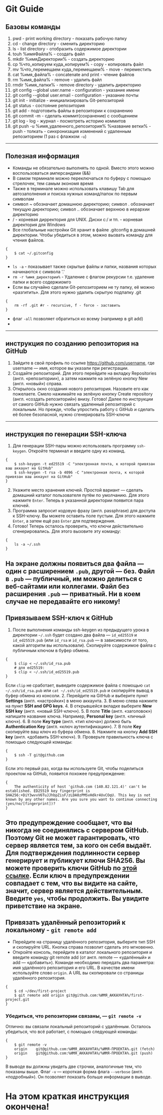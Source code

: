 # Git Guide
## Базовы команды
1. pwd - print working directory - показать рабочую папку
2. cd - change directory - сменить директорию
3. ls - list directory - отобразить содержимое директории
4. touh %имяФайла% - создать файл
5. mkdir %имяДиректории% - создать директорию
6. cp %что_копируем куда_копируем% - copy - копировать файл
7. mv  %что_перемещаем куда_перемещаем% - move - переместить
8. cat %имя_файла% - concatenate and print - чтение файлов
9. rm %имя_файла% - remove - удалить файл
10. rmdir %имя_папки% - remove directory - удалить директорию
11. git config --global user.name - configuration - указание имени
12. git config --global user.email - configuration - указание почты
13. git init - initialize - инициализировать Git-репозиторий
14. git status - состояние репозитория
15. git add - подготовить файлы в репозитории к сохранению
16. git commit -m - сделать коммит(сохранение) с сообщением 
17. git log - log - журнал - посмотреть историю коммитов
18. git push -u %имя_удаленного_репозитория% %название ветки% - push - толкать - синхронизация изменений с удаленным репозиторием (1 раз с флажком `-u`)
----
## Полезная информация
- Команды не обязательно выполнять по одной. Вместо этого можно воспользоваться амперсандами (&&)
- В самом терминале можно переключаться по буферу с помощью стрелочек, тем самым экономя время
- Также в терминале можно использовать клавишу Tab для автозаполнения и поиска нужных команд/папок по первым символам
- символ ~ обозначает домашнюю директорию; символ . обозначает текущую директорию; символ .. обозначает верхнюю в иерархии директорию
- / - корневая дирректория для UNIX. Диски с:/ и тп. - корневая директория для Windows
- Все глобальные настройки Git хранит в файле .gitconfig в домашней директории. Чтобы убедиться в этом, можно вызвать команду для чтения файлов.
```
{
    $ cat ~/.gitconfig
}
```
- `ls -a` - показывает также скрытые файлы и папки, названия которых начинаются с символа '.'
- `rm -r %имя_директории%` - Удаление с флагом рекурсии т.е. удаление папки и всего содержиомго
- Если вы случайно сделали Git-репозиторием не ту папку, её можно «разгитить». Для этого нужно удалить скрытую подпапку .git
```
{
    rm -rf .git #r - recursive, f - force - заставить
}
```
- флаг `-all` позволяет обратиться ко всему (например в git add)
- 

----
## инструкция по созданию репозитория на GitHub
1. Зайдите в свой профиль по ссылке https://github.com/username, где username — имя, которое вы указали при регистрации.
2. Создайте репозиторий. Для этого перейдите на вкладку Repositories (англ. «репозитории»), а затем нажмите на зелёную кнопку New (англ. «новый») справа.
3. Открылось окно создания нового репозитория. Назовите его как пожелаете. Смело нажимайте на зелёную кнопку Create repository (англ. «создать репозиторий») внизу.
Готово! Далее по инструкции от самого GitHub нужно связать удаленный репозиторий с локальным. Но прежде, чтобы упростить работу с GitHub и сделать её более безопасной, нужно сгенерировать SSH-ключи 
----
## инструкция по генерации SSH-ключа
1. Для генерации SSH-пары можно использовать программу `ssh-keygen`. Откройте терминал и введите одну из команд.
```
{
    $ ssh-keygen -t ed25519 -C "электронная почта, к которой привязан ваш аккаунт на GitHub"
    $ ssh-keygen -t rsa -b 4096 -C "электронная почта, к которой привязан ваш аккаунт на GitHub" 
}
```
2. Укажите место хранения ключей. Простой вариант — сделать домашний каталог пользователя путём по умолчанию. Для этого нажмите `Enter`. Теперь в указанной директории появится пара ключей.
3. Программа запросит кодовую фразу (англ. passphrase) для доступа к SSH-ключу. Вы можете оставить поле пустым. Для этого нажмите `Enter`, а затем ещё раз `Enter` для подтверждения.
4. Готово! Теперь осталось проверить, что ключи действительно сгенерировались. Для этого вызовите эту команду:
```
{
    ls -a ~/.ssh 
}
```
На экране должны появиться два файла — один с расширением `.pub`, другой — без. Файл в `.pub` — публичный, им можно делиться с веб-сайтами или коллегами. Файл без расширения `.pub` — приватный. Ни в коем случае не передавайте его никому! 
----
## Привязываем SSH-ключ к GitHub
1. После выполнения команды ssh-keygen из предыдущего урока в директории `~/.ssh` будет создано два файла — `id_ed25519` и `id_ed25519.pub` (или `id_rsa` и `id_rsa.pub` — в зависимости от того, какой алгоритм вы использовали). Скопируйте содержимое файла с публичным ключом в буфер обмена.
```
{
    $ clip < ~/.ssh/id_rsa.pub
    # для ed25519:
    $ clip < ~/.ssh/id_ed25519.pub
}
```
Если `clip` не сработает, выведите содержимое файла с помощью `cat ~/.ssh/id_rsa.pub` или `cat ~/.ssh/id_ed25519.pub` и скопируйте вывод в буфер обмена из консоли.
2. Перейдите на GitHub и выберите пункт **Settings** (англ. «настройки») в меню аккаунта.
3. В меню слева нажмите на пункт **SSH and GPG keys**.
4. В открывшейся вкладке выберите **New SSH key** (англ. «новый SSH-ключ»).
5. В поле **Title** (англ. «заголовок») напишите название ключа. Например, **Personal key** (англ. «личный ключ»).
6. В поле **Key type** (англ. «тип ключа») должно быть **Authentication Key** (англ. «ключ аутентификации»).
7. В поле **Key** скопируйте ваш ключ из буфера обмена.
8. Нажмите на кнопку **Add SSH key** (англ. «добавить SSH-ключ»). 
9. Проверьте правильность ключа с помощью следующей команды:
```
{
    $ ssh -T git@github.com
}
```
Если это первый раз, когда вы используете Git, чтобы поделиться проектом на GitHub, появится похожее предупреждение:
```
{
    The authenticity of host 'github.com (140.82.121.4)' can't be established. ED25519 key fingerprint is SHA256:+DiY3wvvV6TuJJhbpZisF/zLDA0zPMSvHdkr4UvCOqU. This key is not known by any other names. Are you sure you want to continue connecting (yes/no/[fingerprint])?
}
```
##
Это предупреждение сообщает, что вы никогда не соединялись с сервером GitHub. Поэтому Git не может гарантировать, что сервер является тем, за кого он себя выдаёт.
Для подтверждения подлинности сервер генерирует и публикует ключи SHA256. Вы можете проверить ключи GitHub по [этой ссылке](https://docs.github.com/en/authentication/keeping-your-account-and-data-secure/githubs-ssh-key-fingerprints). Если ключ в предупреждении совпадает с тем, что вы видите на сайте, значит, сервер является действительным. Введите `yes`, чтобы продолжить. Вы увидите приветствие на экране.
---
## Привязать удалённый репозиторий к локальному - `git remote add`
- Перейдите на страницу удалённого репозитория, выберите тип SSH и скопируйте URL. Кнопка справа позволит сделать это мгновенно.
- Откройте консоль, перейдите в каталог локального репозитория и введите команду git remote add (от англ. remote — «удалённый» и add — «добавить»). Команде необходимо передать два параметра: имя удалённого репозитория и его URL. В качестве имени используйте слово `origin`. А URL вы скопировали со страницы удалённого репозитория.
```
{
    $ cd ~/dev/first-project
    $ git remote add origin git@github.com:%ИМЯ_АККАУНТА%/first-project.git
}
```
### Убедиться, что репозитории связаны, — `git remote -v`
Отлично: вы связали локальный репозиторий с удалённым. Осталось убедиться, что всё работает, с помощью следующей команды:
```
{
    $ git remote -v
    origin    git@github.com:%ИМЯ_АККАУНТА%/%ИМЯ-ПРОЕКТА%.git (fetch)
    origin    git@github.com:%ИМЯ_АККАУНТА%/%ИМЯ-ПРОЕКТА%.git (push)
}
```
В выводе вы должны увидеть две строчки, аналогичные тем, что показаны выше.
Флаг `-v` — короткая форма флага `--verbose` (англ. «подробный»). Он позволяет показать больше информации в выводе.

# На этом краткая инструкция окончена!
